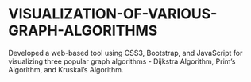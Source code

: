 # VISUALIZATION-OF-VARIOUS-GRAPH-ALGORITHMS
Developed a web-based tool using CSS3, Bootstrap, and JavaScript for visualizing three popular graph algorithms - Dijkstra Algorithm, Prim’s Algorithm, and Kruskal’s Algorithm.
